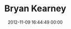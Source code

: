 ---
title: "Bryan Kearney"
date: 2012-11-09 16:44:49 00:00
permalink: /bryandavidk
twitter: "bryandavidk"
likes: [1543,1344]
id: 1411
gravatar: "http://www.gravatar.com/avatar/8117c1b09a3870839b35083f1030f959"
---